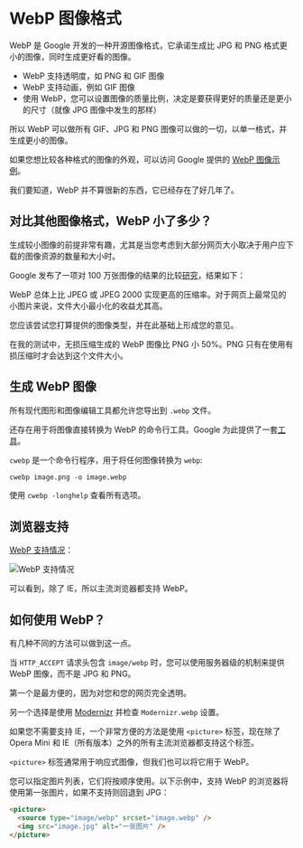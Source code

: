 # WebP 图像格式

WebP 是 Google 开发的一种开源图像格式，它承诺生成比 JPG 和 PNG 格式更小的图像，同时生成更好看的图像。

- WebP 支持透明度，如 PNG 和 GIF 图像
- WebP 支持动画，例如 GIF 图像
- 使用 WebP，您可以设置图像的质量比例，决定是要获得更好的质量还是更小的尺寸（就像 JPG 图像中发生的那样）

所以 WebP 可以做所有 GIF、JPG 和 PNG 图像可以做的一切，以单一格式，并生成更小的图像。

如果您想比较各种格式的图像的外观，可以访问 Google 提供的 [WebP 图像示例](https://developers.google.com/speed/webp/gallery)。

我们要知道，WebP 并不算很新的东西，它已经存在了好几年了。

## 对比其他图像格式，WebP 小了多少？

生成较小图像的前提非常有趣，尤其是当您考虑到大部分网页大小取决于用户应下载的图像资源的数量和大小时。

Google 发布了一项对 100 万张图像的结果的比较[研究](https://developers.google.com/speed/webp/docs/c_study)，结果如下：

WebP 总体上比 JPEG 或 JPEG 2000 实现更高的压缩率。对于网页上最常见的小图片来说，文件大小最小化的收益尤其高。

您应该尝试您打算提供的图像类型，并在此基础上形成您的意见。

在我的测试中，无损压缩生成的 WebP 图像比 PNG 小 50%。PNG 只有在使用有损压缩时才会达到这个文件大小。

## 生成 WebP 图像

所有现代图形和图像编辑工具都允许您导出到 `.webp` 文件。

还存在用于将图像直接转换为 WebP 的命令行工具。Google 为此提供了一套[工具](https://developers.google.com/speed/webp/download)。

`cwebp` 是一个命令行程序，用于将任何图像转换为 `webp`:

```txt
cwebp image.png -o image.webp
```

使用 `cwebp -longhelp` 查看所有选项。

## 浏览器支持

[WebP 支持情况](https://caniuse.com/webp)：

![WebP 支持情况](https://upload-images.jianshu.io/upload_images/18281896-651bae1111a408b1.png?imageMogr2/auto-orient/strip%7CimageView2/2/w/1240)

可以看到，除了 IE，所以主流浏览器都支持 WebP。

## 如何使用 WebP？

有几种不同的方法可以做到这一点。

当 `HTTP_ACCEPT` 请求头包含 `image/webp` 时，您可以使用服务器级的机制来提供 WebP 图像，而不是 JPG 和 PNG。

第一个是最方便的，因为对您和您的网页完全透明。

另一个选择是使用 [Modernizr](https://modernizr.com/) 并检查 `Modernizr.webp` 设置。

如果您不需要支持 IE，一个非常方便的方法是使用 `<picture>` 标签，现在除了 Opera Mini 和 IE（所有版本）之外的所有主流浏览器都支持这个标签。

`<picture>` 标签通常用于响应式图像，但我们也可以将它用于 WebP。

您可以指定图片列表，它们将按顺序使用。以下示例中，支持 WebP 的浏览器将使用第一张图片，如果不支持则回退到 JPG：

```html
<picture>
  <source type="image/webp" srcset="image.webp" />
  <img src="image.jpg" alt="一张图片" />
</picture>
```
